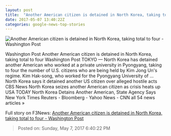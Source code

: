 ```yaml
---
layout: post
title:  "Another American citizen is detained in North Korea, taking total to four - Washington Post"
date: 2017-05-07 13:40:22Z
categories: google-news-top-stories
---
```


![Another American citizen is detained in North Korea, taking total to four - Washington Post](https://img.washingtonpost.com/rf/image_1484w/2010-2019/WashingtonPost/2017/05/07/Foreign/Images/Koreas_Tension_53468-1a2fa-4679.jpg)

Washington Post Another American citizen is detained in North Korea, taking total to four Washington Post TOKYO — North Korea has detained another American who worked at a private university in Pyongyang, taking to four the number of U.S. citizens who are being held by Kim Jong Un's regime. Kim Hak-song, who worked for the Pyongyang University of ... North Korea says it detained another US citizen over alleged hostile acts CBS News North Korea seizes another American citizen as crisis heats up USA TODAY North Korea Detains Another American, State Agency Says New York Times Reuters - Bloomberg - Yahoo News - CNN all 54 news articles »


Full story on F3News: [Another American citizen is detained in North Korea, taking total to four - Washington Post](http://www.f3nws.com/n/rcRnXD)

> Posted on: Sunday, May 7, 2017 6:40:22 PM
